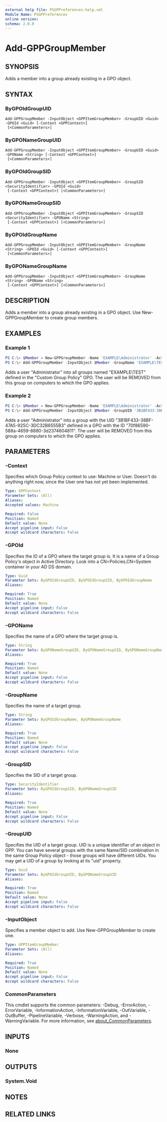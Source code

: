 ```yaml
---
external help file: PSGPPreferences-help.xml
Module Name: PSGPPreferences
online version:
schema: 2.0.0
---
```


# Add-GPPGroupMember

## SYNOPSIS
Adds a member into a group already existing in a GPO object.

## SYNTAX

### ByGPOIdGroupUID
```
Add-GPPGroupMember -InputObject <GPPItemGroupMember> -GroupUID <Guid> -GPOId <Guid> [-Context <GPPContext>]
 [<CommonParameters>]
```

### ByGPONameGroupUID
```
Add-GPPGroupMember -InputObject <GPPItemGroupMember> -GroupUID <Guid> -GPOName <String> [-Context <GPPContext>]
 [<CommonParameters>]
```

### ByGPOIdGroupSID
```
Add-GPPGroupMember -InputObject <GPPItemGroupMember> -GroupSID <SecurityIdentifier> -GPOId <Guid>
 [-Context <GPPContext>] [<CommonParameters>]
```

### ByGPONameGroupSID
```
Add-GPPGroupMember -InputObject <GPPItemGroupMember> -GroupSID <SecurityIdentifier> -GPOName <String>
 [-Context <GPPContext>] [<CommonParameters>]
```

### ByGPOIdGroupName
```
Add-GPPGroupMember -InputObject <GPPItemGroupMember> -GroupName <String> -GPOId <Guid> [-Context <GPPContext>]
 [<CommonParameters>]
```

### ByGPONameGroupName
```
Add-GPPGroupMember -InputObject <GPPItemGroupMember> -GroupName <String> -GPOName <String>
 [-Context <GPPContext>] [<CommonParameters>]
```

## DESCRIPTION
Adds a member into a group already existing in a GPO object. Use New-GPPGroupMember to create group members.

## EXAMPLES

### Example 1
```powershell
PS C:\> $Member = New-GPPGroupMember -Name 'EXAMPLE\Administrator' -Action REMOVE
PS C:\> Add-GPPGroupMember -InputObject $Member -GroupName 'EXAMPLE\TEST' -GPOName 'Custom Group Policy'
```

Adds a user "Administrator" into all groups named "EXAMPLE\TEST" defined in the "Custom Group Policy" GPO. The user will be REMOVED from this group on computers to which the GPO applies.

### Example 2
```powershell
PS C:\> $Member = New-GPPGroupMember -Name 'EXAMPLE\Administrator' -Action REMOVE
PS C:\> Add-GPPGroupMember -InputObject $Member -GroupUID '3B1BF433-38BF-47A5-925C-3DC32B6555B3' -GPOId '70f86590-588a-4659-8880-3d2374604811'
```

Adds a user "Administrator" into a group with the UID "3B1BF433-38BF-47A5-925C-3DC32B6555B3" defined in a GPO with the ID "70f86590-588a-4659-8880-3d2374604811". The user will be REMOVED from this group on computers to which the GPO applies.

## PARAMETERS

### -Context
Specifies which Group Policy context to use: Machine or User. Doesn't do anything right now, since the User one has not yet been implemented.

```yaml
Type: GPPContext
Parameter Sets: (All)
Aliases:
Accepted values: Machine

Required: False
Position: Named
Default value: None
Accept pipeline input: False
Accept wildcard characters: False
```

### -GPOId
Specifies the ID of a GPO where the target group is. It is a name of a Group Policy's object in Active Directory. Look into a CN=Policies,CN=System container in your AD DS domain.

```yaml
Type: Guid
Parameter Sets: ByGPOIdGroupUID, ByGPOIdGroupSID, ByGPOIdGroupName
Aliases:

Required: True
Position: Named
Default value: None
Accept pipeline input: False
Accept wildcard characters: False
```

### -GPOName
Specifies the name of a GPO where the target group is.

```yaml
Type: String
Parameter Sets: ByGPONameGroupUID, ByGPONameGroupSID, ByGPONameGroupName
Aliases:

Required: True
Position: Named
Default value: None
Accept pipeline input: False
Accept wildcard characters: False
```

### -GroupName
Specifies the name of a target group.

```yaml
Type: String
Parameter Sets: ByGPOIdGroupName, ByGPONameGroupName
Aliases:

Required: True
Position: Named
Default value: None
Accept pipeline input: False
Accept wildcard characters: False
```

### -GroupSID
Specifies the SID of a target group.

```yaml
Type: SecurityIdentifier
Parameter Sets: ByGPOIdGroupSID, ByGPONameGroupSID
Aliases:

Required: True
Position: Named
Default value: None
Accept pipeline input: False
Accept wildcard characters: False
```

### -GroupUID
Specifies the UID of a target group. UID is a unique identifier of an object in GPP. You can have several groups with the same Name/SID combination in the same Group Policy object - those groups will have different UIDs. You may get a UID of a group by looking at its "uid" property.

```yaml
Type: Guid
Parameter Sets: ByGPOIdGroupUID, ByGPONameGroupUID
Aliases:

Required: True
Position: Named
Default value: None
Accept pipeline input: False
Accept wildcard characters: False
```

### -InputObject
Specifies a member object to add. Use New-GPPGroupMember to create one.

```yaml
Type: GPPItemGroupMember
Parameter Sets: (All)
Aliases:

Required: True
Position: Named
Default value: None
Accept pipeline input: False
Accept wildcard characters: False
```

### CommonParameters
This cmdlet supports the common parameters: -Debug, -ErrorAction, -ErrorVariable, -InformationAction, -InformationVariable, -OutVariable, -OutBuffer, -PipelineVariable, -Verbose, -WarningAction, and -WarningVariable. For more information, see [about_CommonParameters](http://go.microsoft.com/fwlink/?LinkID=113216).

## INPUTS

### None

## OUTPUTS

### System.Void

## NOTES

## RELATED LINKS
